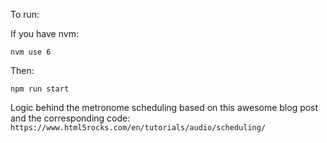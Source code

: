 To run:

If you have nvm:
```
nvm use 6
```

Then:
```
npm run start
```

Logic behind the metronome scheduling based on this awesome blog post and the corresponding code:
 `https://www.html5rocks.com/en/tutorials/audio/scheduling/`